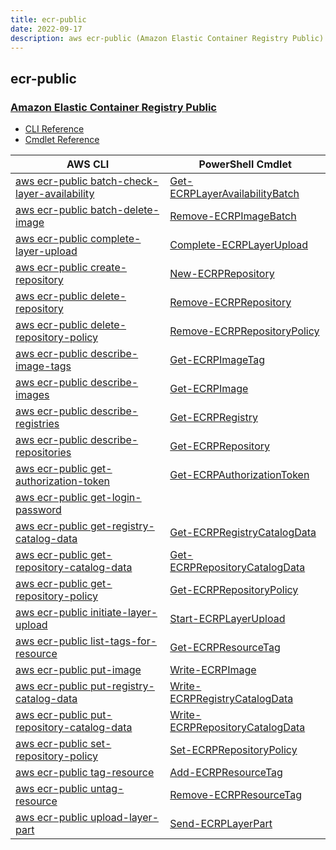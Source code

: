 ```yaml
---
title: ecr-public
date: 2022-09-17
description: aws ecr-public (Amazon Elastic Container Registry Public) command/cmdlet list.
---
```


## ecr-public

### [Amazon Elastic Container Registry Public](https://aws.amazon.com/ecr/)

* [CLI Reference](https://docs.aws.amazon.com/cli/latest/reference/ecr-public/index.html)
* [Cmdlet Reference](https://docs.aws.amazon.com/powershell/latest/reference/items/ECRPublic_cmdlets.html)

|AWS CLI|PowerShell Cmdlet|
|----|----|
|[aws ecr-public batch-check-layer-availability](https://docs.aws.amazon.com/cli/latest/reference/ecr-public/batch-check-layer-availability.html)|[Get-ECRPLayerAvailabilityBatch](https://docs.aws.amazon.com/powershell/latest/reference/items/Get-ECRPLayerAvailabilityBatch.html)|
|[aws ecr-public batch-delete-image](https://docs.aws.amazon.com/cli/latest/reference/ecr-public/batch-delete-image.html)|[Remove-ECRPImageBatch](https://docs.aws.amazon.com/powershell/latest/reference/items/Remove-ECRPImageBatch.html)|
|[aws ecr-public complete-layer-upload](https://docs.aws.amazon.com/cli/latest/reference/ecr-public/complete-layer-upload.html)|[Complete-ECRPLayerUpload](https://docs.aws.amazon.com/powershell/latest/reference/items/Complete-ECRPLayerUpload.html)|
|[aws ecr-public create-repository](https://docs.aws.amazon.com/cli/latest/reference/ecr-public/create-repository.html)|[New-ECRPRepository](https://docs.aws.amazon.com/powershell/latest/reference/items/New-ECRPRepository.html)|
|[aws ecr-public delete-repository](https://docs.aws.amazon.com/cli/latest/reference/ecr-public/delete-repository.html)|[Remove-ECRPRepository](https://docs.aws.amazon.com/powershell/latest/reference/items/Remove-ECRPRepository.html)|
|[aws ecr-public delete-repository-policy](https://docs.aws.amazon.com/cli/latest/reference/ecr-public/delete-repository-policy.html)|[Remove-ECRPRepositoryPolicy](https://docs.aws.amazon.com/powershell/latest/reference/items/Remove-ECRPRepositoryPolicy.html)|
|[aws ecr-public describe-image-tags](https://docs.aws.amazon.com/cli/latest/reference/ecr-public/describe-image-tags.html)|[Get-ECRPImageTag](https://docs.aws.amazon.com/powershell/latest/reference/items/Get-ECRPImageTag.html)|
|[aws ecr-public describe-images](https://docs.aws.amazon.com/cli/latest/reference/ecr-public/describe-images.html)|[Get-ECRPImage](https://docs.aws.amazon.com/powershell/latest/reference/items/Get-ECRPImage.html)|
|[aws ecr-public describe-registries](https://docs.aws.amazon.com/cli/latest/reference/ecr-public/describe-registries.html)|[Get-ECRPRegistry](https://docs.aws.amazon.com/powershell/latest/reference/items/Get-ECRPRegistry.html)|
|[aws ecr-public describe-repositories](https://docs.aws.amazon.com/cli/latest/reference/ecr-public/describe-repositories.html)|[Get-ECRPRepository](https://docs.aws.amazon.com/powershell/latest/reference/items/Get-ECRPRepository.html)|
|[aws ecr-public get-authorization-token](https://docs.aws.amazon.com/cli/latest/reference/ecr-public/get-authorization-token.html)|[Get-ECRPAuthorizationToken](https://docs.aws.amazon.com/powershell/latest/reference/items/Get-ECRPAuthorizationToken.html)|
|[aws ecr-public get-login-password](https://docs.aws.amazon.com/cli/latest/reference/ecr-public/get-login-password.html)||
|[aws ecr-public get-registry-catalog-data](https://docs.aws.amazon.com/cli/latest/reference/ecr-public/get-registry-catalog-data.html)|[Get-ECRPRegistryCatalogData](https://docs.aws.amazon.com/powershell/latest/reference/items/Get-ECRPRegistryCatalogData.html)|
|[aws ecr-public get-repository-catalog-data](https://docs.aws.amazon.com/cli/latest/reference/ecr-public/get-repository-catalog-data.html)|[Get-ECRPRepositoryCatalogData](https://docs.aws.amazon.com/powershell/latest/reference/items/Get-ECRPRepositoryCatalogData.html)|
|[aws ecr-public get-repository-policy](https://docs.aws.amazon.com/cli/latest/reference/ecr-public/get-repository-policy.html)|[Get-ECRPRepositoryPolicy](https://docs.aws.amazon.com/powershell/latest/reference/items/Get-ECRPRepositoryPolicy.html)|
|[aws ecr-public initiate-layer-upload](https://docs.aws.amazon.com/cli/latest/reference/ecr-public/initiate-layer-upload.html)|[Start-ECRPLayerUpload](https://docs.aws.amazon.com/powershell/latest/reference/items/Start-ECRPLayerUpload.html)|
|[aws ecr-public list-tags-for-resource](https://docs.aws.amazon.com/cli/latest/reference/ecr-public/list-tags-for-resource.html)|[Get-ECRPResourceTag](https://docs.aws.amazon.com/powershell/latest/reference/items/Get-ECRPResourceTag.html)|
|[aws ecr-public put-image](https://docs.aws.amazon.com/cli/latest/reference/ecr-public/put-image.html)|[Write-ECRPImage](https://docs.aws.amazon.com/powershell/latest/reference/items/Write-ECRPImage.html)|
|[aws ecr-public put-registry-catalog-data](https://docs.aws.amazon.com/cli/latest/reference/ecr-public/put-registry-catalog-data.html)|[Write-ECRPRegistryCatalogData](https://docs.aws.amazon.com/powershell/latest/reference/items/Write-ECRPRegistryCatalogData.html)|
|[aws ecr-public put-repository-catalog-data](https://docs.aws.amazon.com/cli/latest/reference/ecr-public/put-repository-catalog-data.html)|[Write-ECRPRepositoryCatalogData](https://docs.aws.amazon.com/powershell/latest/reference/items/Write-ECRPRepositoryCatalogData.html)|
|[aws ecr-public set-repository-policy](https://docs.aws.amazon.com/cli/latest/reference/ecr-public/set-repository-policy.html)|[Set-ECRPRepositoryPolicy](https://docs.aws.amazon.com/powershell/latest/reference/items/Set-ECRPRepositoryPolicy.html)|
|[aws ecr-public tag-resource](https://docs.aws.amazon.com/cli/latest/reference/ecr-public/tag-resource.html)|[Add-ECRPResourceTag](https://docs.aws.amazon.com/powershell/latest/reference/items/Add-ECRPResourceTag.html)|
|[aws ecr-public untag-resource](https://docs.aws.amazon.com/cli/latest/reference/ecr-public/untag-resource.html)|[Remove-ECRPResourceTag](https://docs.aws.amazon.com/powershell/latest/reference/items/Remove-ECRPResourceTag.html)|
|[aws ecr-public upload-layer-part](https://docs.aws.amazon.com/cli/latest/reference/ecr-public/upload-layer-part.html)|[Send-ECRPLayerPart](https://docs.aws.amazon.com/powershell/latest/reference/items/Send-ECRPLayerPart.html)|

